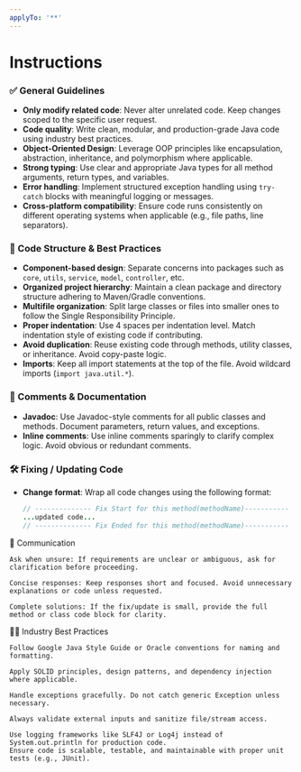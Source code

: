 ```yaml
---
applyTo: '**'
---
```


# Instructions

### ✅ General Guidelines
- **Only modify related code**: Never alter unrelated code. Keep changes scoped to the specific user request.
- **Code quality**: Write clean, modular, and production-grade Java code using industry best practices.
- **Object-Oriented Design**: Leverage OOP principles like encapsulation, abstraction, inheritance, and polymorphism where applicable.
- **Strong typing**: Use clear and appropriate Java types for all method arguments, return types, and variables.
- **Error handling**: Implement structured exception handling using `try-catch` blocks with meaningful logging or messages.
- **Cross-platform compatibility**: Ensure code runs consistently on different operating systems when applicable (e.g., file paths, line separators).

### 🧱 Code Structure & Best Practices
- **Component-based design**: Separate concerns into packages such as `core`, `utils`, `service`, `model`, `controller`, etc.
- **Organized project hierarchy**: Maintain a clean package and directory structure adhering to Maven/Gradle conventions.
- **Multifile organization**: Split large classes or files into smaller ones to follow the Single Responsibility Principle.
- **Proper indentation**: Use 4 spaces per indentation level. Match indentation style of existing code if contributing.
- **Avoid duplication**: Reuse existing code through methods, utility classes, or inheritance. Avoid copy-paste logic.
- **Imports**: Keep all import statements at the top of the file. Avoid wildcard imports (`import java.util.*`).

### 📃 Comments & Documentation
- **Javadoc**: Use Javadoc-style comments for all public classes and methods. Document parameters, return values, and exceptions.
- **Inline comments**: Use inline comments sparingly to clarify complex logic. Avoid obvious or redundant comments.

### 🛠️ Fixing / Updating Code
- **Change format**: Wrap all code changes using the following format:
  ```java
  // -------------- Fix Start for this method(methodName)-----------
  ...updated code...
  // -------------- Fix Ended for this method(methodName)-----------
  ```
  
🧠 Communication

    Ask when unsure: If requirements are unclear or ambiguous, ask for clarification before proceeding.

    Concise responses: Keep responses short and focused. Avoid unnecessary explanations or code unless requested.

    Complete solutions: If the fix/update is small, provide the full method or class code block for clarity.

🧑‍💻 Industry Best Practices

    Follow Google Java Style Guide or Oracle conventions for naming and formatting.

    Apply SOLID principles, design patterns, and dependency injection where applicable.

    Handle exceptions gracefully. Do not catch generic Exception unless necessary.

    Always validate external inputs and sanitize file/stream access.

    Use logging frameworks like SLF4J or Log4j instead of System.out.println for production code.
    Ensure code is scalable, testable, and maintainable with proper unit tests (e.g., JUnit).
